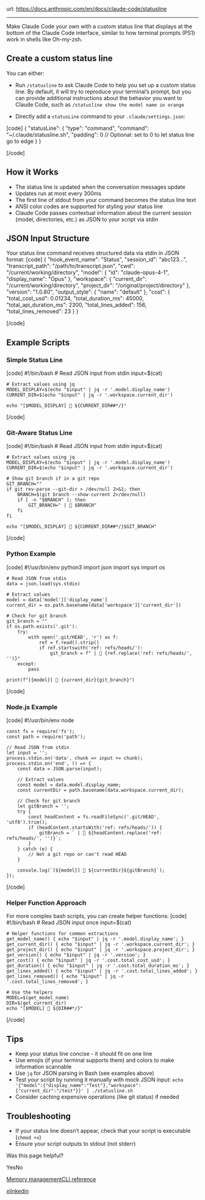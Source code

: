url: https://docs.anthropic.com/en/docs/claude-code/statusline

---

Make Claude Code your own with a custom status line that displays at the bottom of the Claude Code interface, similar to how terminal prompts \(PS1\) work in shells like Oh-my-zsh.

## Create a custom status line

You can either:

  * Run `/statusline` to ask Claude Code to help you set up a custom status line. By default, it will try to reproduce your terminal’s prompt, but you can provide additional instructions about the behavior you want to Claude Code, such as `/statusline show the model name in orange`

  * Directly add a `statusLine` command to your `.claude/settings.json`:

[code]
    {
      "statusLine": {
        "type": "command",
        "command": "~/.claude/statusline.sh",
        "padding": 0 // Optional: set to 0 to let status line go to edge
      }
    }

[/code]

## How it Works

  * The status line is updated when the conversation messages update
  * Updates run at most every 300ms
  * The first line of stdout from your command becomes the status line text
  * ANSI color codes are supported for styling your status line
  * Claude Code passes contextual information about the current session \(model, directories, etc.\) as JSON to your script via stdin

## JSON Input Structure

Your status line command receives structured data via stdin in JSON format:
[code]
    {
      "hook_event_name": "Status",
      "session_id": "abc123...",
      "transcript_path": "/path/to/transcript.json",
      "cwd": "/current/working/directory",
      "model": {
        "id": "claude-opus-4-1",
        "display_name": "Opus"
      },
      "workspace": {
        "current_dir": "/current/working/directory",
        "project_dir": "/original/project/directory"
      },
      "version": "1.0.80",
      "output_style": {
        "name": "default"
      },
      "cost": {
        "total_cost_usd": 0.01234,
        "total_duration_ms": 45000,
        "total_api_duration_ms": 2300,
        "total_lines_added": 156,
        "total_lines_removed": 23
      }
    }

[/code]

## Example Scripts

### Simple Status Line
[code]
    #!/bin/bash
    # Read JSON input from stdin
    input=$(cat)

    # Extract values using jq
    MODEL_DISPLAY=$(echo "$input" | jq -r '.model.display_name')
    CURRENT_DIR=$(echo "$input" | jq -r '.workspace.current_dir')

    echo "[$MODEL_DISPLAY] 📁 ${CURRENT_DIR##*/}"

[/code]

### Git-Aware Status Line
[code]
    #!/bin/bash
    # Read JSON input from stdin
    input=$(cat)

    # Extract values using jq
    MODEL_DISPLAY=$(echo "$input" | jq -r '.model.display_name')
    CURRENT_DIR=$(echo "$input" | jq -r '.workspace.current_dir')

    # Show git branch if in a git repo
    GIT_BRANCH=""
    if git rev-parse --git-dir > /dev/null 2>&1; then
        BRANCH=$(git branch --show-current 2>/dev/null)
        if [ -n "$BRANCH" ]; then
            GIT_BRANCH=" | 🌿 $BRANCH"
        fi
    fi

    echo "[$MODEL_DISPLAY] 📁 ${CURRENT_DIR##*/}$GIT_BRANCH"

[/code]

### Python Example
[code]
    #!/usr/bin/env python3
    import json
    import sys
    import os

    # Read JSON from stdin
    data = json.load(sys.stdin)

    # Extract values
    model = data['model']['display_name']
    current_dir = os.path.basename(data['workspace']['current_dir'])

    # Check for git branch
    git_branch = ""
    if os.path.exists('.git'):
        try:
            with open('.git/HEAD', 'r') as f:
                ref = f.read().strip()
                if ref.startswith('ref: refs/heads/'):
                    git_branch = f" | 🌿 {ref.replace('ref: refs/heads/', '')}"
        except:
            pass

    print(f"[{model}] 📁 {current_dir}{git_branch}")

[/code]

### Node.js Example
[code]
    #!/usr/bin/env node

    const fs = require('fs');
    const path = require('path');

    // Read JSON from stdin
    let input = '';
    process.stdin.on('data', chunk => input += chunk);
    process.stdin.on('end', () => {
        const data = JSON.parse(input);

        // Extract values
        const model = data.model.display_name;
        const currentDir = path.basename(data.workspace.current_dir);

        // Check for git branch
        let gitBranch = '';
        try {
            const headContent = fs.readFileSync('.git/HEAD', 'utf8').trim();
            if (headContent.startsWith('ref: refs/heads/')) {
                gitBranch = ` | 🌿 ${headContent.replace('ref: refs/heads/', '')}`;
            }
        } catch (e) {
            // Not a git repo or can't read HEAD
        }

        console.log(`[${model}] 📁 ${currentDir}${gitBranch}`);
    });

[/code]

### Helper Function Approach

For more complex bash scripts, you can create helper functions:
[code]
    #!/bin/bash
    # Read JSON input once
    input=$(cat)

    # Helper functions for common extractions
    get_model_name() { echo "$input" | jq -r '.model.display_name'; }
    get_current_dir() { echo "$input" | jq -r '.workspace.current_dir'; }
    get_project_dir() { echo "$input" | jq -r '.workspace.project_dir'; }
    get_version() { echo "$input" | jq -r '.version'; }
    get_cost() { echo "$input" | jq -r '.cost.total_cost_usd'; }
    get_duration() { echo "$input" | jq -r '.cost.total_duration_ms'; }
    get_lines_added() { echo "$input" | jq -r '.cost.total_lines_added'; }
    get_lines_removed() { echo "$input" | jq -r '.cost.total_lines_removed'; }

    # Use the helpers
    MODEL=$(get_model_name)
    DIR=$(get_current_dir)
    echo "[$MODEL] 📁 ${DIR##*/}"

[/code]

## Tips

  * Keep your status line concise - it should fit on one line
  * Use emojis \(if your terminal supports them\) and colors to make information scannable
  * Use `jq` for JSON parsing in Bash \(see examples above\)
  * Test your script by running it manually with mock JSON input: `echo '{"model":{"display_name":"Test"},"workspace":{"current_dir":"/test"}}' | ./statusline.sh`
  * Consider caching expensive operations \(like git status\) if needed

## Troubleshooting

  * If your status line doesn’t appear, check that your script is executable \(`chmod +x`\)
  * Ensure your script outputs to stdout \(not stderr\)

Was this page helpful?

YesNo

[Memory management](/en/docs/claude-code/memory)[CLI reference](/en/docs/claude-code/cli-reference)

[x](https://x.com/AnthropicAI)[linkedin](https://www.linkedin.com/company/anthropicresearch)

